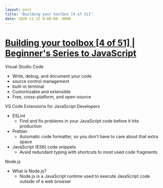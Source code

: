 ```yaml
---
layout: post
title: "Building your toolbox [4 of 51]"
date: 2020-11-22 8:00:00 -0000
---
```

# [Building your toolbox [4 of 51] | Beginner's Series to JavaScript](https://youtu.be/69WJeXGBdxg?list=PLlrxD0HtieHhW0NCG7M536uHGOtJ95Ut2)

Visual Studio Code
* Write, debug, and document your code
* source control management
* built-in terminal
* Customizable and extensible
* Free, cross-platform, and open-source

VS Code Extensions for JavaScript Developers
* ESLint
    + Find and fix problems in your JavaScript code before it hits production
* Prettier:
    + Automatic code formatter, so you don't have to care about that extra space
* JavaScript (ES6) code snippets
    + Avoid redundant typing with shortcuts to most used code fragments

Node.js
* What is Node.js?
    + Node.js is a JavaScript runtime used to execute JavaScript code outside of a web browser